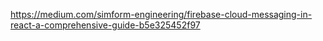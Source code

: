 https://medium.com/simform-engineering/firebase-cloud-messaging-in-react-a-comprehensive-guide-b5e325452f97
